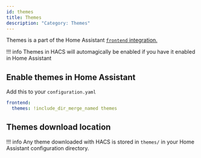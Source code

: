 ```yaml
---
id: themes
title: Themes
description: "Category: Themes"
---
```


Themes is a part of the Home Assistant [`frontend` integration.](https://www.home-assistant.io/integrations/frontend/)

!!! info
    Themes in HACS will automagically be enabled if you have it enabled in Home Assistant

## Enable themes in Home Assistant

Add this to your `configuration.yaml`

```yaml title="configuration.yaml"
frontend:
  themes: !include_dir_merge_named themes
```

## Themes download location

!!! info
    Any theme downloaded with HACS is stored in `themes/` in your Home Assistant configuration directory.
